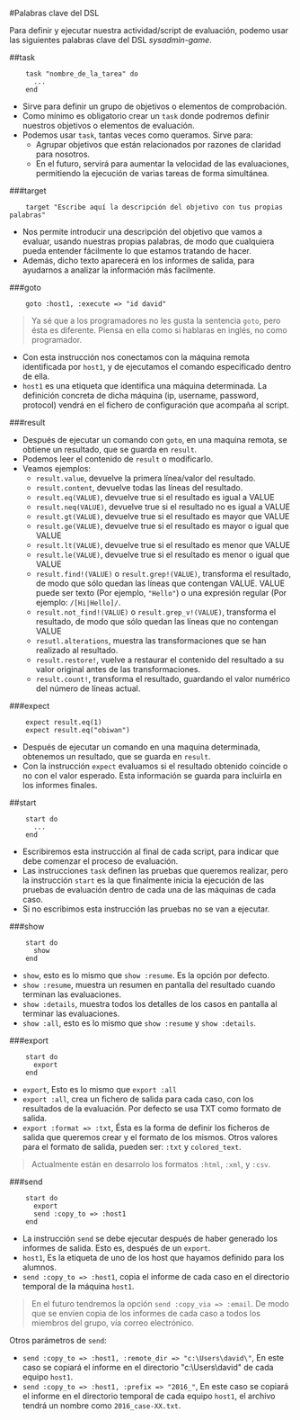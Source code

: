 
#Palabras clave del DSL

Para definir y ejecutar nuestra actividad/script de evaluación, 
podemo usar las siguientes palabras clave del DSL *sysadmin-game*.

##task

```
    task "nombre_de_la_tarea" do 
      ... 
    end
```

* Sirve para definir un grupo de objetivos o elementos de comprobación.
* Como mínimo es obligatorio crear un `task` donde podremos definir nuestros
objetivos o elementos de evaluación.
* Podemos usar `task`, tantas veces como queramos. Sirve para:
    * Agrupar objetivos que están relacionados por razones de claridad para nosotros.
    * En el futuro, servirá para aumentar la velocidad de las evaluaciones, permitiendo
    la ejecución de varias tareas de forma simultánea.

###target

```
    target "Escribe aquí la descripción del objetivo con tus propias palabras"
```

* Nos permite introducir una descripción del objetivo que vamos a evaluar,
usando nuestras propias palabras, de modo que cualquiera pueda entender
fácilmente lo que estamos tratando de hacer.
* Además, dicho texto aparecerá en los informes de salida, para ayudarnos
a analizar la información más facilmente.

###goto

```
    goto :host1, :execute => "id david"
```

> Ya sé que a los programadores no les gusta la sentencia `goto`, pero ésta
es diferente. Piensa en ella como si hablaras en inglés, no como programador.

* Con esta instrucción nos conectamos con la máquina remota  identificada por `host1`,
y de ejecutamos el comando especificado dentro de ella.
* `host1` es una etiqueta que identifica una máquina determinada. La definición
concreta de dicha máquina (ip, username, password, protocol) vendrá en el fichero
de configuración que acompaña al script.

###result

* Después de ejecutar un comando con `goto`, en una maquina remota, se
obtiene un resultado, que se guarda en `result`.
* Podemos leer el contenido de `result` o modificarlo.
* Veamos ejemplos:
    * `result.value`, devuelve la primera línea/valor del resultado.
    * `result.content`, devuelve todas las líneas del resultado.
    * `result.eq(VALUE)`, devuelve true si el resultado es igual a VALUE    
    * `result.neq(VALUE)`, devuelve true si el resultado no es igual a VALUE
    * `result.gt(VALUE)`, devuelve true si el resultado es mayor que VALUE
    * `result.ge(VALUE)`, devuelve true si el resultado es mayor o igual que VALUE
    * `result.lt(VALUE)`, devuelve true si el resultado es menor que VALUE
    * `result.le(VALUE)`, devuelve true si el resultado es menor o igual que VALUE
    * `result.find!(VALUE)` o `result.grep!(VALUE)`, transforma el resultado, 
    de modo que sólo quedan las líneas que contengan VALUE. VALUE puede ser 
    texto (Por ejemplo, `"Hello"`) o una expresión regular (Por ejemplo: `/[Hi|Hello]/`.
    * `result.not_find!(VALUE)` o `result.grep_v!(VALUE)`, transforma el resultado, de modo que sólo quedan las líneas que no contengan VALUE
    * `resutl.alterations`, muestra las transformaciones que se han realizado al resultado.
    * `result.restore!`, vuelve a restaurar el contenido del resultado a su valor original antes de las transformaciones.
    * `result.count!`, transforma el resultado, guardando el valor numérico del número de líneas actual.

###expect

```
    expect result.eq(1)
    expect result.eq("obiwan")
``` 

* Después de ejecutar un comando en una maquina determinada, obtenemos un resultado, que
se guarda en `result`.
* Con la instrucción `expect` evaluamos si el resultado obtenido coincide o no con el valor
esperado. Esta información se guarda para incluirla en los informes finales.

##start

```
    start do
      ...
    end
```

* Escribiremos esta instrucción al final de cada script, para indicar que debe comenzar el proceso
de evaluación.
* Las instrucciones `task` definen las pruebas que queremos realizar, pero la instrucción
`start` es la que finalmente inicia la ejecución de las pruebas de evaluación 
dentro de cada una de las máquinas de cada caso.
* Si no escribimos esta instrucción las pruebas no se van a ejecutar.

###show

```
    start do
      show
    end
```

* `show`, esto es lo mismo que `show :resume`. Es la opción por defecto.
* `show :resume`, muestra un resumen en pantalla del resultado cuando terminan las evaluaciones.
* `show :details`, muestra todos los detalles de los casos en pantalla al terminar las evaluaciones.
* `show :all`, esto es lo mismo que `show :resume` y `show :details`.

###export

```
    start do
      export
    end
```

* `export`, Esto es lo mismo que `export :all`
* `export :all`, crea un fichero de salida para cada caso, con los resultados 
de la evaluación. Por defecto se usa TXT como formato de salida.
* `export :format => :txt`, Ésta es la forma de definir los ficheros de salida
que queremos crear y el formato de los mismos. Otros valores para 
el formato de salida, pueden ser: `:txt` y `colored_text`.

> Actualmente están en desarrolo los formatos `:html`, `:xml`, y `:csv`.

###send

```
    start do
      export
      send :copy_to => :host1
    end
``` 

* La instrucción `send` se debe ejecutar después de haber generado los
informes de salida. Esto es, después de un `export`.
* `host1`, Es la etiqueta de uno de los host que hayamos definido para los alumnos.
* `send :copy_to => :host1`, copia el informe de cada caso en el directorio
temporal de la máquina `host1`.

> En el futuro tendremos la opción `send :copy_via => :email`.
De modo que se envíen copia de los informes de cada caso a todos los miembros
del grupo, vía correo electrónico.

Otros parámetros de `send`:
* `send :copy_to => :host1, :remote_dir => "c:\Users\david\"`, En este caso se copiará
el informe en el directorio "c:\Users\david" de cada equipo `host1`.
* `send :copy_to => :host1, :prefix => "2016_"`, En este caso se copiará
el informe en el directorio temporal de cada equipo `host1`, el archivo tendrá
un nombre como `2016_case-XX.txt`.
